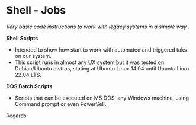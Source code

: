 # Shell - Jobs
*Very basic code instructions to work with legacy systems in a simple way..*

**Shell Scripts**
- Intended to show how start to work with automated and triggered taks on our system.
- This script runs in almost any UX system but it was tested on Debian/Ubuntu distros, stating at Ubuntu Linux 14.04 until Ubuntu Linux 22.04 LTS.

**DOS Batch Scripts**
- Scripts that can be executed on MS DOS, any Windows machine, using Command prompt or even PowerSell.

Regards.
